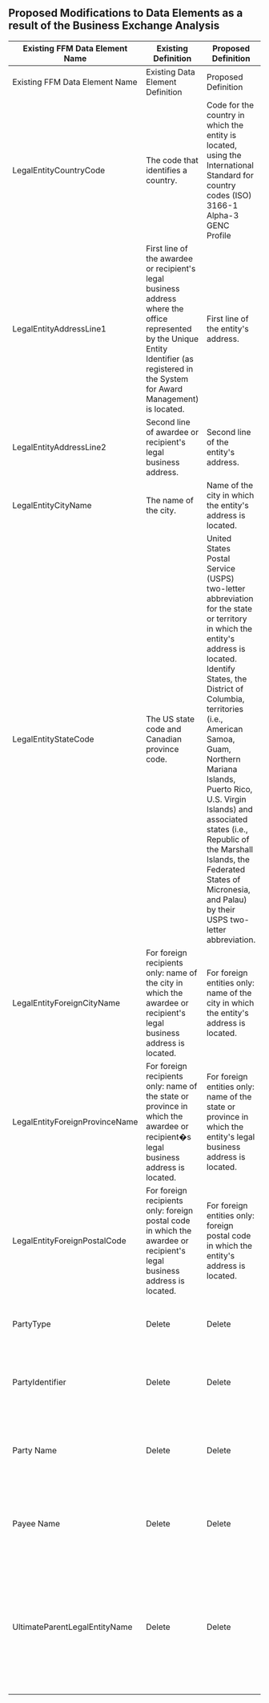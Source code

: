 <h2>Proposed Modifications to Data Elements as a result of the Business Exchange Analysis</h2>
<div class="table-responsive">
    <table class="table-bordered">
        <thead>
        <tr>
            <th>
                <strong> Existing FFM Data Element Name</strong>
            </th>
            <th>
                <strong>Existing Definition</strong>
            </th>
            <th>
                <strong>Proposed Definition</strong>
            </th>
            <th>
                <strong>Rationale</strong>
            </th>
            <th>
                <strong>&nbsp; Provide Feedback</strong>
            </th>
        </tr>
        </thead>
        <tbody>
<tr>
    <td>Existing FFM Data Element Name</td>
    <td>Existing Data Element Definition</td>
    <td>Proposed Definition </td>
    <td>Rationale</td>
    <td><a href="https://github.com/bureauofthefiscalservice/federalfinancialmanagement/issues/28">Provide Feedback</a></td>
  </tr>
  <tr>
    <td>LegalEntityCountryCode</td>
    <td>The code that identifies a country.</td>
    <td>Code for the country in which the entity is located, using the International Standard for country codes (ISO) 3166-1 Alpha-3 GENC Profile</td>
    <td>Recommend generalizing this definition so that it can be used for both payee and payer entities.</td>
    <td><a href="https://github.com/bureauofthefiscalservice/federalfinancialmanagement/issues/28">Provide Feedback</a></td>
  </tr>
  <tr>
    <td>LegalEntityAddressLine1</td>
    <td>First line of the awardee or recipient's legal business address where the office represented by the Unique Entity Identifier (as registered in the System for Award Management) is located.</td>
    <td>First line of the entity's  address.</td>
    <td>Recommend generalizing this definition so that it can be used for both payee and payer entities.</td>
    <td><a href="https://github.com/bureauofthefiscalservice/federalfinancialmanagement/issues/28">Provide Feedback</a></td>
  </tr>
  <tr>
    <td>LegalEntityAddressLine2</td>
    <td>Second line of awardee or recipient's legal business address.</td>
    <td>Second line of the entity's  address.</td>
    <td>Recommend generalizing this definition so that it can be used for both payee and payer entities.</td>
    <td><a href="https://github.com/bureauofthefiscalservice/federalfinancialmanagement/issues/28">Provide Feedback</a></td>
  </tr>
  <tr>
    <td>LegalEntityCityName</td>
    <td>The name of the city.</td>
    <td>Name of the city in which the entity's address is located.</td>
    <td>Recommend generalizing this definition so that it can be used for both payee and payer entities.</td>
    <td><a href="https://github.com/bureauofthefiscalservice/federalfinancialmanagement/issues/28">Provide Feedback</a></td>
  </tr>
  <tr>
    <td>LegalEntityStateCode</td>
    <td>The US state code and Canadian province code.</td>
    <td>United States Postal Service (USPS) two-letter abbreviation for the state or territory in which the entity's address is located. Identify States, the District of Columbia, territories (i.e., American Samoa, Guam, Northern Mariana Islands, Puerto Rico, U.S. Virgin Islands) and associated states (i.e., Republic of the Marshall Islands, the Federated States of Micronesia, and Palau) by their USPS two-letter abbreviation.</td>
    <td>Recommend generalizing this definition so that it can be used for both payee and payer entities.</td>
    <td><a href="https://github.com/bureauofthefiscalservice/federalfinancialmanagement/issues/28">Provide Feedback</a></td>
  </tr>
  <tr>
    <td>LegalEntityForeignCityName</td>
    <td>For foreign recipients only: name of the city in which the awardee or recipient's legal business address is located.</td>
    <td>For foreign entities only: name of the city in which the entity's address is located.</td>
    <td>Recommend generalizing this definition so that it can be used for both payee and payer entities.</td>
    <td><a href="https://github.com/bureauofthefiscalservice/federalfinancialmanagement/issues/28">Provide Feedback</a></td>
  </tr>
  <tr>
    <td>LegalEntityForeignProvinceName</td>
    <td>For foreign recipients only: name of the state or province in which the awardee or recipient�s legal business address is located.</td>
    <td>For foreign entities only: name of the state or province in which the entity's legal business address is located.</td>
    <td>Recommend generalizing this definition so that it can be used for both payee and payer entities.</td>
    <td><a href="https://github.com/bureauofthefiscalservice/federalfinancialmanagement/issues/28">Provide Feedback</a></td>
  </tr>
  <tr>
    <td>LegalEntityForeignPostalCode</td>
    <td>For foreign recipients only: foreign postal code in which the awardee or recipient's legal business address is located.</td>
    <td>For foreign entities only: foreign postal code in which the entity's address is located.</td>
    <td>Recommend generalizing this definition so that it can be used for both payee and payer entities.</td>
    <td><a href="https://github.com/bureauofthefiscalservice/federalfinancialmanagement/issues/28">Provide Feedback</a></td>
  </tr>
  <tr>
    <td>PartyType</td>
    <td>Delete</td>
    <td>Delete</td>
    <td>Recommend Deleting this data element out of the FFM data standards and replace with EntityPartyType to be consistent with the other entity data elements</td>
    <td><a href="https://github.com/bureauofthefiscalservice/federalfinancialmanagement/issues/28">Provide Feedback</a></td>
  </tr>
  <tr>
    <td>PartyIdentifier</td>
    <td>Delete</td>
    <td>Delete</td>
    <td>Recommend Deleting this data element out of the FFM data standards and replace with EntityIdentificationNumber to be consistent with the other entity data elements.</td>
    <td><a href="https://github.com/bureauofthefiscalservice/federalfinancialmanagement/issues/28">Provide Feedback</a></td>
  </tr>
  <tr>
    <td>Party Name</td>
    <td>Delete</td>
    <td>Delete</td>
    <td>Recommend Deleting this data element out of the FFM data standards and replace with LegalEntityName to be consistent with the other entity data elements.  This element can also be used for both payee and payer entities.</td>
    <td><a href="https://github.com/bureauofthefiscalservice/federalfinancialmanagement/issues/28">Provide Feedback</a></td>
  </tr>
  <tr>
    <td>Payee Name</td>
    <td>Delete</td>
    <td>Delete</td>
    <td>Recommend Deleting this data element out of the FFM data standards and replace with LegalEntityName to be consistent with the other entity data elements.  This element can also be used for both payee and payer entities.</td>
    <td><a href="https://github.com/bureauofthefiscalservice/federalfinancialmanagement/issues/28">Provide Feedback</a></td>
  </tr>
  <tr>
    <td>UltimateParentLegalEntityName</td>
    <td>Delete</td>
    <td>Delete</td>
    <td>This data does not map to any of the other FM data elements.  In DAIMS and SAM this element is associated with a UltimateParentUniqueIdentifier which is different than AwardeeOrRecipientUniqueIdentifier.  AwardeeOrRecipientUniqueIdentifier maps to AwardeeOrRecipientLegalEntityName and the Legal Entity address elements already included in the FFM standards.  Recommend replacing with LegalEntityName.  </td>
    <td><a href="https://github.com/bureauofthefiscalservice/federalfinancialmanagement/issues/28">Provide Feedback</a></td>
  </tr>
        </tbody>
    </table>
</div>
